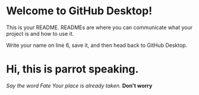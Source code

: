 # Welcome to GitHub Desktop!

This is your README. READMEs are where you can communicate what your project is and how to use it.

Write your name on line 6, save it, and then head back to GitHub Desktop.
# Hi, this is parrot speaking.
*Say the word*
*Fate*
*Your place is already taken.*
**Don't worry**
